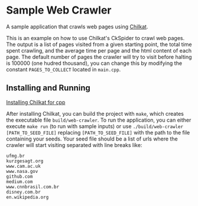 # Sample Web Crawler

A sample application that crawls web pages using [Chilkat](https://www.chilkatsoft.com/).

This is an example on how to use Chilkat's CkSpider to crawl web pages. The output is a list of pages visited from a given starting point, the total time spent crawling, and the average time per page and the html content of each page. The default number of pages the crawler will try to visit before halting is 100000 (one hudred thousand), you can change this by modifying the constant ```PAGES_TO_COLLECT``` located in ```main.cpp```.

## Installing and Running

[Installing Chilkat for cpp](https://www.chilkatsoft.com/downloads_CPP.asp)

After installing Chilkat, you can build the project with ```make```, which creates the executable file ```build/web-crawler```. To run the application, you can either execute ```make run``` (to run with sample inputs) or use ```./build/web-crawler [PATH_TO_SEED_FILE]``` replacing ```[PATH_TO_SEED_FILE]``` with the path to the file containing your seeds. Your seed file should be a list of urls where the crawler will start visiting separated with line breaks like:

```
ufmg.br
kurzgesagt.org
www.cam.ac.uk
www.nasa.gov
github.com
medium.com
www.cnnbrasil.com.br
disney.com.br
en.wikipedia.org
```